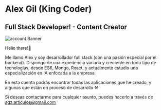 # Alex Gil (King Coder)
## Full Stack Developer! - Content Creator
![account Banner](https://kingcoderportfolio-es.vercel.app/KingCoderLogoSmall.png)

Hello there!👋

Me llamo Alex y soy desarrollador full stack (con una pasión especial por el backend). Dispongo de una experiencia variada y creciente en todo tipo de tecnologías, desde ES6, Mongo, React, y actualmente estudio una especialización en IA enfocada a la empresa.

En esta cuenta podrás encontrar todas las aplicaciones que he creado, y algunas que están en proceso de desarrollo ⚒️

Si deseas contactarme para cualquier asunto, puedes hacerlo a través de agz.articulos@gmail.com

